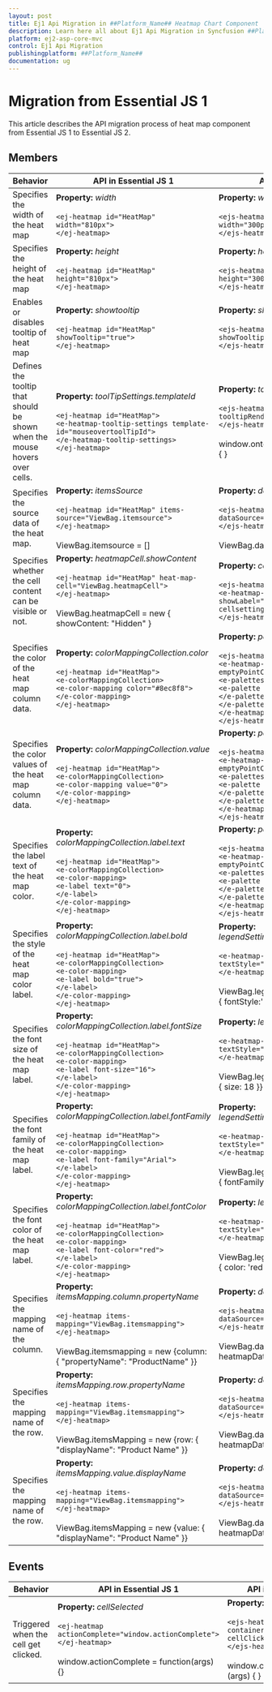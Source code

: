 ```yaml
---
layout: post
title: Ej1 Api Migration in ##Platform_Name## Heatmap Chart Component
description: Learn here all about Ej1 Api Migration in Syncfusion ##Platform_Name## Heatmap Chart component of Syncfusion Essential JS 2 and more.
platform: ej2-asp-core-mvc
control: Ej1 Api Migration
publishingplatform: ##Platform_Name##
documentation: ug
---
```



# Migration from Essential JS 1

This article describes the API migration process of heat map component from Essential JS 1 to Essential JS 2.

## Members

| Behavior | API in Essential JS 1 | API in Essential JS 2 |
| --- | --- | --- |
| Specifies the width of the heat map | **Property:**  *width*<br/><br/>`<ej-heatmap id="HeatMap" width="810px">`<br/>`</ej-heatmap>`| **Property:**  *width*<br/><br/>`<ejs-heatmap id='heatmap-container' width="300px">`<br/>`</ejs-heatmap>`|
| Specifies the height of the heat map| **Property:**  *height*<br/><br/>`<ej-heatmap id="HeatMap" height="810px">`<br/>`</ej-heatmap>`|**Property:**  *height*<br/><br/>`<ejs-heatmap id='heatmap-container' height="300px">`<br/>`</ejs-heatmap>`|
| Enables or disables tooltip of heat map| **Property:**  *showtooltip*<br/><br/>`<ej-heatmap id="HeatMap" showTooltip="true">`<br/>`</ej-heatmap>`| **Property:**  *showTooltip*<br/><br/>`<ejs-heatmap id='heatmap-container' showTooltip = "true">`<br/>`</ejs-heatmap>`|
| Defines the tooltip that should be shown when the mouse hovers over cells.| **Property:**  *toolTipSettings.templateId*<br/><br/>`<ej-heatmap id="HeatMap">`<br/>`<e-heatmap-tooltip-settings template-id="mouseovertoolTipId">`<br>`</e-heatmap-tooltip-settings>`<br>`</ej-heatmap>`|**Property:**  *tooltipRender*<br/><br/>`<ejs-heatmap id='heatmap-container' tooltipRender="window.ontooltipRender">`<br/>`</ejs-heatmap>`<br><br>window.ontooltipRender = function (args) { }|
| Specifies the source data of the heat map.| **Property:**  *itemsSource*<br/><br/>`<ej-heatmap id="HeatMap" items-source="ViewBag.itemsource">`<br/>`</ej-heatmap>`<br><br>ViewBag.itemsource = []|**Property:**  *dataSource*<br/><br/>`<ejs-heatmap id='heatmap-container' dataSource="ViewBag.dataSource">`<br>`</ejs-heatmap>`<br><br>ViewBag.dataSource = []|
| Specifies whether the cell content can be visible or not.| **Property:**  *heatmapCell.showContent*<br/><br/>`<ej-heatmap id="HeatMap" heat-map-cell="ViewBag.heatmapCell">`<br/>`</ej-heatmap>`<br><br>ViewBag.heatmapCell = new { showContent: "Hidden" }|**Property:**  *cellSettings.showLabel* <br><br>`<ejs-heatmap id='heatmap-container'>`<br>`<e-heatmap-cellsettings showLabel="true"></e-heatmap-cellsettings>`<br>`</ejs-heatmap>`|
| Specifies the color of the heat map column data.| **Property:**  *colorMappingCollection.color*<br/><br/>`<ej-heatmap id="HeatMap">`<br>`<e-colorMappingCollection>`<br>`<e-color-mapping color="#8ec8f8">`<br>`</e-color-mapping>`<br>`</ej-heatmap>`|**Property:**  *paletteSettings.palette.color*<br/><br/>`<ejs-heatmap id='heatmap-container'>`<br>`<e-heatmap-palettesettings type="Fixed" emptyPointColor="white">`<br>`<e-palettes>`<br>`<e-palette color="rgb(238,238,238)">`<br>`</e-palette>`<br>`</e-palettes>`<br>`</e-heatmap-palettesettings>`<br>`</ejs-heatmap>`|
| Specifies the color values of the heat map column data.| **Property:**  *colorMappingCollection.value*<br/><br/>`<ej-heatmap id="HeatMap">`<br>`<e-colorMappingCollection>`<br>`<e-color-mapping value="0">`<br>`</e-color-mapping>`<br>`</ej-heatmap>`| **Property:**  *paletteSettings.palette.value*<br/><br/>`<ejs-heatmap id='heatmap-container'>`<br>`<e-heatmap-palettesettings type="Fixed" emptyPointColor="white">`<br>`<e-palettes>`<br>`<e-palette value="0">`<br>`</e-palette>`<br>`</e-palettes>`<br>`</e-heatmap-palettesettings>`<br>`</ejs-heatmap>`|
| Specifies the label text of the heat map color.| **Property:**  *colorMappingCollection.label.text*<br/><br/>`<ej-heatmap id="HeatMap">`<br>`<e-colorMappingCollection>`<br>`<e-color-mapping>`<br>`<e-label text="0">`<br>`</e-label>`<br>`</e-color-mapping>`<br>`</ej-heatmap>`|**Property:**  *paletteSettings.palette.label*<br/><br/>`<ejs-heatmap id='heatmap-container'>`<br>`<e-heatmap-palettesettings type="Fixed" emptyPointColor="white">`<br>`<e-palettes>`<br>`<e-palette label="No contributions">`<br>`</e-palette>`<br>`</e-palettes>`<br>`</e-heatmap-palettesettings>`<br>`</ejs-heatmap>`|
| Specifies the style of the heat map color label.| **Property:**  *colorMappingCollection.label.bold* <br/><br/>`<ej-heatmap id="HeatMap">`<br>`<e-colorMappingCollection>`<br>`<e-color-mapping>`<br>`<e-label bold="true">`<br>`</e-label>`<br>`</e-color-mapping>`<br>`</ej-heatmap>`|**Property:**  *legendSettings.textStyle.fontStyle*<br/><br/>`<e-heatmap-legendsettings textStyle="ViewBag.legendSettings">`<br>`</e-heatmap-legendsettings>`<br><br>ViewBag.legendSettings = new {textStyle: { fontStyle:'bold' }}|
| Specifies the font size of the heat map label.| **Property:**  *colorMappingCollection.label.fontSize*<br/><br/>`<ej-heatmap id="HeatMap">`<br>`<e-colorMappingCollection>`<br>`<e-color-mapping>`<br>`<e-label font-size="16">`<br>`</e-label>`<br>`</e-color-mapping>`<br>`</ej-heatmap>`|**Property:**  *legendSettings.textStyle.size*<br/><br/>`<e-heatmap-legendsettings textStyle="ViewBag.legendSettings">`<br>`</e-heatmap-legendsettings>`<br><br>ViewBag.legendSettings = new {textStyle: { size: 18 }}|
| Specifies the font family of the heat map label.| **Property:**  *colorMappingCollection.label.fontFamily*<br/><br/>`<ej-heatmap id="HeatMap">`<br>`<e-colorMappingCollection>`<br>`<e-color-mapping>`<br>`<e-label font-family="Arial">`<br>`</e-label>`<br>`</e-color-mapping>`<br>`</ej-heatmap>`|**Property:**  *legendSettings.textStyle.fontFamily*<br/><br/>`<e-heatmap-legendsettings textStyle="ViewBag.legendSettings">`<br>`</e-heatmap-legendsettings>`<br><br>ViewBag.legendSettings = new {textStyle: { fontFamily: 'Arial' }}|
| Specifies the font color of the heat map label.| **Property:**  *colorMappingCollection.label.fontColor*<br/><br/>`<ej-heatmap id="HeatMap">`<br>`<e-colorMappingCollection>`<br>`<e-color-mapping>`<br>`<e-label font-color="red">`<br>`</e-label>`<br>`</e-color-mapping>`<br>`</ej-heatmap>`|**Property:**  *legendSettings.textStyle.color*<br/><br/>`<e-heatmap-legendsettings textStyle="ViewBag.legendSettings">`<br>`</e-heatmap-legendsettings>`<br><br>ViewBag.legendSettings = new {textStyle: { color: 'red' }}|
| Specifies the mapping name of the column.| **Property:**  *itemsMapping.column.propertyName*<br/><br/>`<ej-heatmap items-mapping="ViewBag.itemsmapping">`<br>`</ej-heatmap>`<br><br>ViewBag.itemsmapping = new {column: { "propertyName": "ProductName" }}|**Property:**  *dataSource.yDataMapping*<br/><br/>`<ejs-heatmap id='heatmap-container' dataSource="ViewBag.dataSource">`<br>`</ejs-heatmap>`<br><br>ViewBag.dataSource = new {data: heatmapData,yDataMapping: 'columnid'}|
| Specifies the mapping name of the row.| **Property:**  *itemsMapping.row.propertyName*<br/><br/>`<ej-heatmap items-mapping="ViewBag.itemsmapping">`<br>`</ej-heatmap>`<br><br>ViewBag.itemsMapping = new {row: { "displayName": "Product Name" }}|**Property:**  *dataSource.xDataMapping*<br/><br/>`<ejs-heatmap id='heatmap-container' dataSource="ViewBag.dataSource">`<br>`</ejs-heatmap>`<br><br>ViewBag.dataSource = new {data: heatmapData,xDataMapping: 'rowid'}|
| Specifies the mapping name of the row.</b>| **Property:**  *itemsMapping.value.displayName*<br/><br/>`<ej-heatmap items-mapping="ViewBag.itemsmapping">`<br>`</ej-heatmap>`<br><br>ViewBag.itemsMapping = new {value: { "displayName": "Product Name" }}|**Property:**  *dataSource.valueMapping*<br/><br/>`<ejs-heatmap id='heatmap-container' dataSource="ViewBag.dataSource">`<br>`</ejs-heatmap>`<br><br>ViewBag.dataSource = new {data: heatmapData,valueMapping: 'value'}|

## Events

| Behavior | API in Essential JS 1 | API in Essential JS 2 |
| --- | --- | --- |
| Triggered when the cell get clicked.| **Property:**  *cellSelected*<br/><br/>`<ej-heatmap actionComplete="window.actionComplete">`<br>`</ej-heatmap>`<br><br>window.actionComplete = function(args) {}|**Property:**  *cellClick*<br/><br/>`<ejs-heatmap id='heatmap-container' cellClick="window.cellClick">`<br>`</ejs-heatmap>`<br><br>window.cellClick = function (args) { }|

